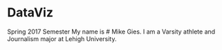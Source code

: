 # DataViz 
Spring 2017 Semester
My name is # Mike Gies. I am a Varsity athlete and Journalism major at Lehigh University.
